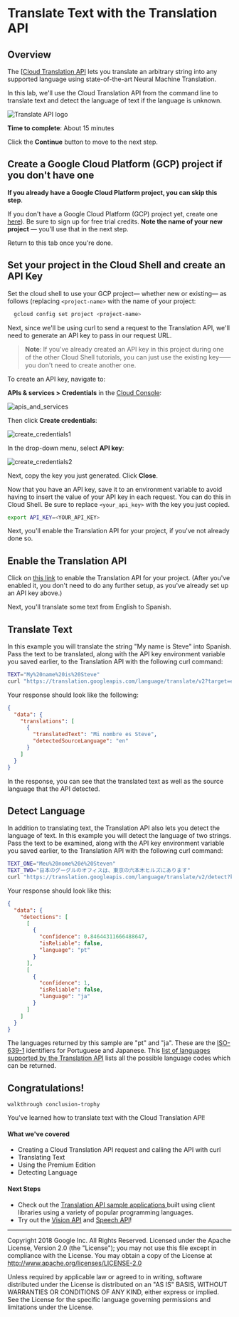 # Translate Text with the Translation API


## Overview

The [[Cloud Translation API](https://cloud.google.com/translate/) lets you translate an arbitrary string into any supported language using state-of-the-art Neural Machine Translation. 

In this lab, we'll use the Cloud Translation API from the command line to translate text and detect the language of text if the language is unknown.

![Translate API logo](https://storage.googleapis.com/aju-dev-demos-codelabs/images/Translate_API_sm.png)

**Time to complete**: About 15 minutes

Click the **Continue** button to move to the next step.

## Create a Google Cloud Platform (GCP) project if you don't have one

**If you already have a Google Cloud Platform project, you can skip this step**.

If you don't have a Google Cloud Platform (GCP) project yet, create one [here](https://cloud.google.com/free/)). Be sure to sign up for free trial credits.
**Note the name of your new project** — you'll use that in the next step.

Return to this tab once you're done.

## Set your project in the Cloud Shell and create an API Key

Set the cloud shell to use your GCP project— whether new or existing— as follows (replacing `<project-name>` with the name of your project:

```bash
  gcloud config set project <project-name>
```


Next, since we'll be using curl to send a request to the Translation API, we'll need to generate an API key to pass in our request URL.

> **Note**: If you've already created an API key in this project during one of the other Cloud Shell tutorials, you can just use the existing key⸺you don't need to create another one.

To create an API key, navigate to:

**APIs & services > Credentials** in the [Cloud Console](https://console.cloud.google.com/):

![apis_and_services](https://storage.googleapis.com/aju-dev-demos-codelabs/images/apis_and_services.png)

Then click __Create credentials__:

![create_credentials1](https://storage.googleapis.com/aju-dev-demos-codelabs/images/create_credentials1.png)

In the drop-down menu, select __API key__:

![create_credentials2](https://storage.googleapis.com/aju-dev-demos-codelabs/images/create_credentials2.png)

Next, copy the key you just generated. Click __Close__.

Now that you have an API key, save it to an environment variable to avoid having to insert the value of your API key in each request. You can do this in Cloud Shell. Be sure to replace `<your_api_key>` with the key you just copied.

```bash
export API_KEY=<YOUR_API_KEY>
```

Next, you'll enable the Translation API for your project, if you've not already done so.

## Enable the Translation API

Click on [this link](https://console.cloud.google.com/flows/enableapi?apiid=translate.googleapis.com) to enable the Translation API for your project. (After you've enabled it, you don't need to do any further setup, as you've already set up an API key above.)

Next, you'll translate some text from English to Spanish.

## Translate Text

In this example you will translate the string "My name is Steve" into Spanish. Pass the text to be translated, along with the API key environment variable you saved earlier, to the Translation API with the following curl command:

```bash
TEXT="My%20name%20is%20Steve"
curl "https://translation.googleapis.com/language/translate/v2?target=es&key=${API_KEY}&q=${TEXT}"
```

Your response should look like the following:

```json
{
  "data": {
    "translations": [
      {
        "translatedText": "Mi nombre es Steve",
        "detectedSourceLanguage": "en"
      }
    ]
  }
}
```

In the response, you can see that the translated text as well as the source language that the API detected.​


## Detect Language

In addition to translating text, the Translation API also lets you detect the language of text. In this example you will detect the language of two strings. Pass the text to be examined, along with the API key environment variable you saved earlier, to the Translation API with the following curl command: 

```bash
TEXT_ONE="Meu%20nome%20é%20Steven"
TEXT_TWO="日本のグーグルのオフィスは、東京の六本木ヒルズにあります"
curl "https://translation.googleapis.com/language/translate/v2/detect?key=${API_KEY}&q=${TEXT_ONE}&q=${TEXT_TWO}"
```

Your response should look like this:

```json
{
  "data": {
    "detections": [
      [
        {
          "confidence": 0.84644311666488647,
          "isReliable": false,
          "language": "pt"
        }
      ],
      [
        {
          "confidence": 1,
          "isReliable": false,
          "language": "ja"
        }
      ]
    ]
  }
}
```

The languages returned by this sample are "pt" and "ja". These are the  [ISO-639-1](https://en.wikipedia.org/wiki/ISO_639-1) identifiers for Portuguese and Japanese. This  [list of languages supported by the Translation API](https://cloud.google.com/translate/docs/languages) lists all the possible language codes which can be returned.


## Congratulations!

`walkthrough conclusion-trophy`

You've learned how to translate text with the Cloud Translation API! 

#### What we've covered

* Creating a Cloud Translation API request and calling the API with curl
* Translating Text
* Using the Premium Edition
* Detecting Language

#### Next Steps

* Check out the  [Translation API sample applications ](https://cloud.google.com/translate/docs/samples)built using client libraries using a variety of popular programming languages.
* Try out the  [Vision API](https://cloud.google.com/vision/) and  [Speech API](https://cloud.google.com/speech/)!

---------------
Copyright 2018 Google Inc. All Rights Reserved. Licensed under the Apache
License, Version 2.0 (the "License"); you may not use this file except in
compliance with the License. You may obtain a copy of the License at
http://www.apache.org/licenses/LICENSE-2.0

Unless required by applicable law or agreed to in writing, software
distributed under the License is distributed on an "AS IS" BASIS, WITHOUT
WARRANTIES OR CONDITIONS OF ANY KIND, either express or implied. See the
License for the specific language governing permissions and limitations under
the License.
